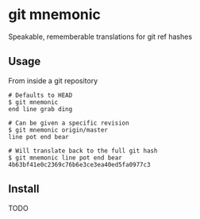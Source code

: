 git mnemonic
============

Speakable, rememberable translations for git ref hashes

Usage
-----

From inside a git repository

    # Defaults to HEAD
    $ git mnemonic
    end line grab ding

    # Can be given a specific revision
    $ git mnemonic origin/master
    line pot end bear

    # Will translate back to the full git hash
    $ git mnemonic line pot end bear
    4b63bf41e0c2369c76b6e3ce3ea40ed5fa0977c3

Install
-------

TODO